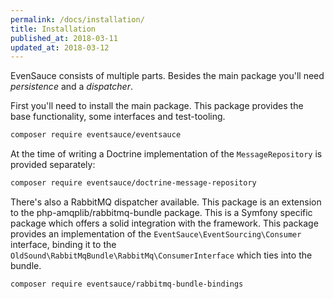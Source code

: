```yaml
---
permalink: /docs/installation/
title: Installation
published_at: 2018-03-11
updated_at: 2018-03-12
---
```


EvenSauce consists of multiple parts. Besides the main package you'll need _persistence_ and a _dispatcher_.

First you'll need to install the main package. This package provides the base functionality, some interfaces and
test-tooling.

```bash
composer require eventsauce/eventsauce
```

At the time of writing a Doctrine implementation of the `MessageRepository` is provided separately:

```bash
composer require eventsauce/doctrine-message-repository
```

There's also a RabbitMQ dispatcher available. This package is an extension to the php-amqplib/rabbitmq-bundle package.
This is a Symfony specific package which offers a solid integration with the framework. This package provides an
implementation of the `EventSauce\EventSourcing\Consumer` interface, binding it to the
`OldSound\RabbitMqBundle\RabbitMq\ConsumerInterface` which ties into the bundle.

```bash
composer require eventsauce/rabbitmq-bundle-bindings
```
